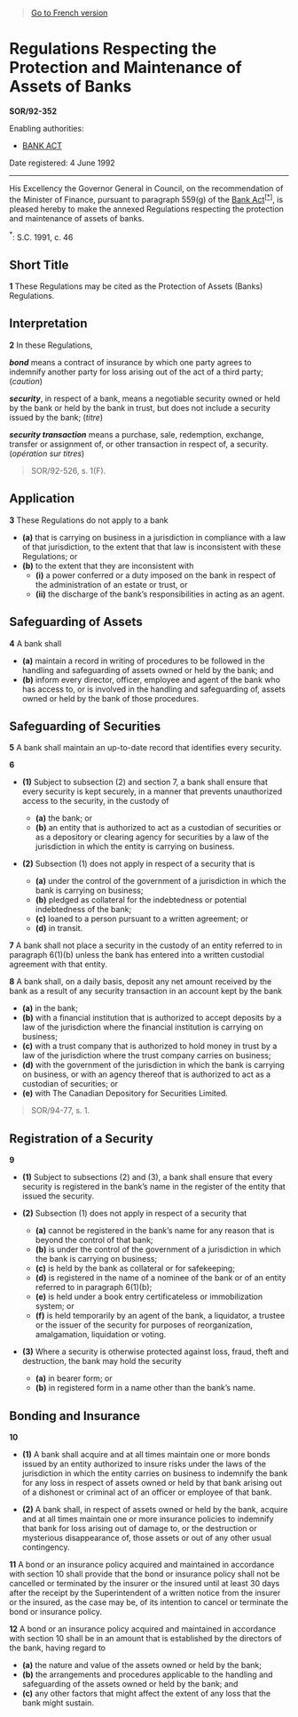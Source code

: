 > [Go to French version](/fr/Règlements/Décrets,%20ordonnances%20et%20règlements%20statutaires/92/352.md)

# Regulations Respecting the Protection and Maintenance of Assets of Banks

**SOR/92-352**

Enabling authorities: 
- [BANK ACT](/en/Acts/Statutes%20of%20Canada/1991/c.%2046.md)

Date registered: 4 June 1992

----------

His Excellency the Governor General in Council, on the recommendation of the Minister of Finance, pursuant to paragraph 559(g) of the [Bank Act](/en/Acts/Statutes%20of%20Canada/1991/c.%2046.md)<sup><a href='#footnote1star_e'>[*]</a></sup>, is pleased hereby to make the annexed Regulations respecting the protection and maintenance of assets of banks.

<a name='footnote1star_e'><sup>*</sup></a>: S.C. 1991, c. 46<br />




## Short Title


**1** These Regulations may be cited as the Protection of Assets (Banks) Regulations.




## Interpretation


**2** In these Regulations,

***bond*** means a contract of insurance by which one party agrees to indemnify another party for loss arising out of the act of a third party; (*caution*)

***security***, in respect of a bank, means a negotiable security owned or held by the bank or held by the bank in trust, but does not include a security issued by the bank; (*titre*)

***security transaction*** means a purchase, sale, redemption, exchange, transfer or assignment of, or other transaction in respect of, a security. (*opération sur titres*) 
> SOR/92-526, s. 1(F).





## Application


**3** These Regulations do not apply to a bank
- **(a)** that is carrying on business in a jurisdiction in compliance with a law of that jurisdiction, to the extent that that law is inconsistent with these Regulations; or
- **(b)** to the extent that they are inconsistent with
	- **(i)** a power conferred or a duty imposed on the bank in respect of the administration of an estate or trust, or
	- **(ii)** the discharge of the bank’s responsibilities in acting as an agent.




## Safeguarding of Assets


**4** A bank shall
- **(a)** maintain a record in writing of procedures to be followed in the handling and safeguarding of assets owned or held by the bank; and
- **(b)** inform every director, officer, employee and agent of the bank who has access to, or is involved in the handling and safeguarding of, assets owned or held by the bank of those procedures.




## Safeguarding of Securities


**5** A bank shall maintain an up-to-date record that identifies every security.



**6** 

- **(1)** Subject to subsection (2) and section 7, a bank shall ensure that every security is kept securely, in a manner that prevents unauthorized access to the security, in the custody of
	- **(a)** the bank; or
	- **(b)** an entity that is authorized to act as a custodian of securities or as a depository or clearing agency for securities by a law of the jurisdiction in which the entity is carrying on business.

- **(2)** Subsection (1) does not apply in respect of a security that is
	- **(a)** under the control of the government of a jurisdiction in which the bank is carrying on business;
	- **(b)** pledged as collateral for the indebtedness or potential indebtedness of the bank;
	- **(c)** loaned to a person pursuant to a written agreement; or
	- **(d)** in transit.



**7** A bank shall not place a security in the custody of an entity referred to in paragraph 6(1)(b) unless the bank has entered into a written custodial agreement with that entity.



**8** A bank shall, on a daily basis, deposit any net amount received by the bank as a result of any security transaction in an account kept by the bank
- **(a)** in the bank;
- **(b)** with a financial institution that is authorized to accept deposits by a law of the jurisdiction where the financial institution is carrying on business;
- **(c)** with a trust company that is authorized to hold money in trust by a law of the jurisdiction where the trust company carries on business;
- **(d)** with the government of the jurisdiction in which the bank is carrying on business, or with an agency thereof that is authorized to act as a custodian of securities; or
- **(e)** with The Canadian Depository for Securities Limited.
> SOR/94-77, s. 1.





## Registration of a Security


**9** 

- **(1)** Subject to subsections (2) and (3), a bank shall ensure that every security is registered in the bank’s name in the register of the entity that issued the security.

- **(2)** Subsection (1) does not apply in respect of a security that
	- **(a)** cannot be registered in the bank’s name for any reason that is beyond the control of that bank;
	- **(b)** is under the control of the government of a jurisdiction in which the bank is carrying on business;
	- **(c)** is held by the bank as collateral or for safekeeping;
	- **(d)** is registered in the name of a nominee of the bank or of an entity referred to in paragraph 6(1)(b);
	- **(e)** is held under a book entry certificateless or immobilization system; or
	- **(f)** is held temporarily by an agent of the bank, a liquidator, a trustee or the issuer of the security for purposes of reorganization, amalgamation, liquidation or voting.

- **(3)** Where a security is otherwise protected against loss, fraud, theft and destruction, the bank may hold the security
	- **(a)** in bearer form; or
	- **(b)** in registered form in a name other than the bank’s name.




## Bonding and Insurance


**10** 

- **(1)** A bank shall acquire and at all times maintain one or more bonds issued by an entity authorized to insure risks under the laws of the jurisdiction in which the entity carries on business to indemnify the bank for any loss in respect of assets owned or held by that bank arising out of a dishonest or criminal act of an officer or employee of that bank.

- **(2)** A bank shall, in respect of assets owned or held by the bank, acquire and at all times maintain one or more insurance policies to indemnify that bank for loss arising out of damage to, or the destruction or mysterious disappearance of, those assets or out of any other usual contingency.



**11** A bond or an insurance policy acquired and maintained in accordance with section 10 shall provide that the bond or insurance policy shall not be cancelled or terminated by the insurer or the insured until at least 30 days after the receipt by the Superintendent of a written notice from the insurer or the insured, as the case may be, of its intention to cancel or terminate the bond or insurance policy.



**12** A bond or an insurance policy acquired and maintained in accordance with section 10 shall be in an amount that is established by the directors of the bank, having regard to
- **(a)** the nature and value of the assets owned or held by the bank;
- **(b)** the arrangements and procedures applicable to the handling and safeguarding of the assets owned or held by the bank; and
- **(c)** any other factors that might affect the extent of any loss that the bank might sustain.



